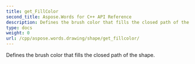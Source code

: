 ```yaml
---
title: get_FillColor
second_title: Aspose.Words for C++ API Reference
description: Defines the brush color that fills the closed path of the shape. 
type: docs
weight: 0
url: /cpp/aspose.words.drawing/shape/get_fillcolor/
---
```


Defines the brush color that fills the closed path of the shape. 

